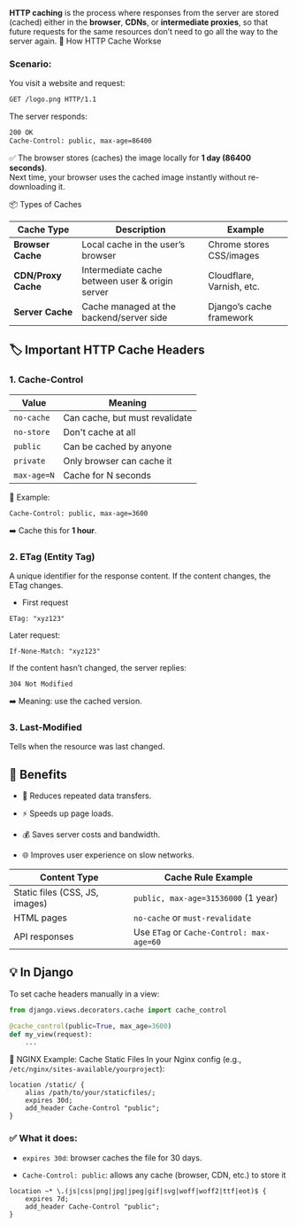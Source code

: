  
**HTTP caching** is the process where responses from the server are stored (cached) either in the **browser**, **CDNs**, or **intermediate proxies**, so that future requests for the same resources don’t need to go all the way to the server again.
🔧 How HTTP Cache Workse
### Scenario:

You visit a website and request:
~~~bash
GET /logo.png HTTP/1.1
~~~
The server responds:
~~~bash
200 OK
Cache-Control: public, max-age=86400
~~~
✅ The browser stores (caches) the image locally for **1 day (86400 seconds)**.  
Next time, your browser uses the cached image instantly without re-downloading it.


📦 Types of Caches

| Cache Type          | Description                                     | Example                   |
| ------------------- | ----------------------------------------------- | ------------------------- |
| **Browser Cache**   | Local cache in the user’s browser               | Chrome stores CSS/images  |
| **CDN/Proxy Cache** | Intermediate cache between user & origin server | Cloudflare, Varnish, etc. |
| **Server Cache**    | Cache managed at the backend/server side        | Django’s cache framework  |
## 🏷️ Important HTTP Cache Headers

### 1. **Cache-Control**

| Value       | Meaning                        |
| ----------- | ------------------------------ |
| `no-cache`  | Can cache, but must revalidate |
| `no-store`  | Don't cache at all<br>         |
| `public`    | Can be cached by anyone<br>    |
| `private`   | Only browser can cache it      |
| `max-age=N` | Cache for N seconds            |

📌 Example:
~~~http
Cache-Control: public, max-age=3600
~~~
➡️ Cache this for **1 hour**.

### 2. **ETag** (Entity Tag)

A unique identifier for the response content. If the content changes, the ETag changes.

- First request
~~~http
ETag: "xyz123"
~~~
Later request:
~~~http
If-None-Match: "xyz123"
~~~
If the content hasn’t changed, the server replies:
~~~http
304 Not Modified
~~~
➡️ Meaning: use the cached version.

### 3. **Last-Modified**

Tells when the resource was last changed.

## 🧠 Benefits

- 🔄 Reduces repeated data transfers.
    
- ⚡ Speeds up page loads.
    
- 💰 Saves server costs and bandwidth.
    
- 🌐 Improves user experience on slow networks.

| Content Type                   | Cache Rule Example                        |
| ------------------------------ | ----------------------------------------- |
| Static files (CSS, JS, images) | `public, max-age=31536000` (1 year)       |
| HTML pages                     | `no-cache` or `must-revalidate`           |
| API responses                  | Use `ETag` or `Cache-Control: max-age=60` |
## 💡 In Django

To set cache headers manually in a view:
~~~python
from django.views.decorators.cache import cache_control

@cache_control(public=True, max_age=3600)
def my_view(request):
    ...
~~~

🔧 NGINX Example: Cache Static Files
In your Nginx config (e.g., `/etc/nginx/sites-available/yourproject`):
~~~nginx
location /static/ {
    alias /path/to/your/staticfiles/;
    expires 30d;
    add_header Cache-Control "public";
}
~~~

### ✅ What it does:

- `expires 30d`: browser caches the file for 30 days.
    
- `Cache-Control: public`: allows any cache (browser, CDN, etc.) to store it
~~~nginx
location ~* \.(js|css|png|jpg|jpeg|gif|svg|woff|woff2|ttf|eot)$ {
    expires 7d;
    add_header Cache-Control "public";
}
~~~
